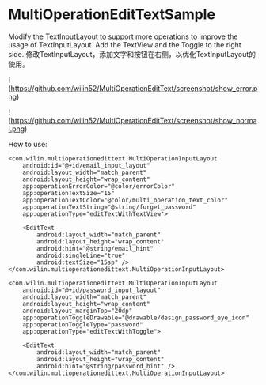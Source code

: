 # MultiOperationEditTextSample

Modify the TextInputLayout to support more operations to improve the usage of TextInputLayout.
Add the TextView and the Toggle to the right side.
修改TextInputLayout，添加文字和按钮在右侧，以优化TextInputLayout的使用。


!(https://github.com/wilin52/MultiOperationEditText/screenshot/show_error.png)

!(https://github.com/wilin52/MultiOperationEditText/screenshot/show_normal.png)

How to use: 

    <com.wilin.multioperationedittext.MultiOperationInputLayout
        android:id="@+id/email_input_layout"
        android:layout_width="match_parent"
        android:layout_height="wrap_content"
        app:operationErrorColor="@color/errorColor"
        app:operationTextSize="15"
        app:operationTextColor="@color/multi_operation_text_color"
        app:operationTextString="@string/forget_password"
        app:operationType="editTextWithTextView">

        <EditText
            android:layout_width="match_parent"
            android:layout_height="wrap_content"
            android:hint="@string/email_hint"
            android:singleLine="true"
            android:textSize="15sp" />
    </com.wilin.multioperationedittext.MultiOperationInputLayout>
    
    <com.wilin.multioperationedittext.MultiOperationInputLayout
        android:id="@+id/password_input_layout"
        android:layout_width="match_parent"
        android:layout_height="wrap_content"
        android:layout_marginTop="20dp"
        app:operationToggleDrawable="@drawable/design_password_eye_icon"
        app:operationToggleType="password"
        app:operationType="editTextWithToggle">

        <EditText
            android:layout_width="match_parent"
            android:layout_height="wrap_content"
            android:hint="@string/password_hint" />
    </com.wilin.multioperationedittext.MultiOperationInputLayout>
